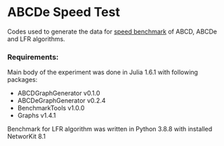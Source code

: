 # ABCDe Speed Test

Codes used to generate the data for [speed benchmark](https://github.com/bartoszpankratz/ABCDe_Experiments/blob/main/ABCDe%20speed%20test%20plots.ipynb) of ABCD, ABCDe and LFR algorithms.


### Requirements:

Main body of the experiment was done in Julia 1.6.1 with following packages:
- ABCDGraphGenerator v0.1.0
- ABCDeGraphGenerator v0.2.4
- BenchmarkTools v1.0.0
- Graphs v1.4.1

Benchmark for LFR algorithm was written in Python 3.8.8 with installed NetworKit 8.1

